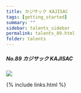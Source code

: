 ```yaml
---
title: カジサック KAJISAC
tags: [getting_started]
summary: ""
sidebar: talents_sidebar
permalink: talents_89.html
folder: talents
---
```



##### No.89 カジサック KAJISAC

![](https://yt3.ggpht.com/ytc/AKedOLQyZE49LeKqIM_cJVGtyTvvdIcbE5riHqeLsjeD=s176-c-k-c0x00ffffff-no-rj)




{% include links.html %}
